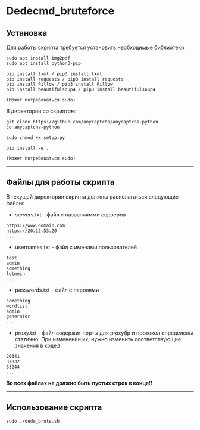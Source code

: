 # Dedecmd_bruteforce


## Установка

Для работы скрипта требуется установить необходимые библиотеки:

```
sudo apt install img2pdf
sudo apt install python3-pip

pip install lxml / pip3 install lxml
pip install requests / pip3 install requests
pip install Pillow / pip3 install Pillow
pip install beautifulsoup4 / pip3 install beautifulsoup4

(Может потребоваться sudo)
```

В директории со скриптом:

```
git clone https://github.com/anycaptcha/anycaptcha-python
cd anycaptcha-python

sudo chmod +x setup.py

pip install -e .

(Может потребоваться sudo)
```

---

## Файлы для работы скрипта

В текущей директории скрипта должны располагаться следующие файлы:

* servers.txt - файл с названиямми серверов
  
```
https://www.domain.com
https://20.12.53.20
...
```

* usernames.txt - файл с именами пользователей

```
test
admin
something
letmein
...
```

* passwords.txt - файл с паролями

```
something
wordlist
admin
generator
...
```

* proxy.txt - файл содержит порты для proxy(ip и протокол определены статично. При изменении их, нужно изменить соответствующие значения в коде.)

```
20341
32032
33244
...
```

**Во всех файлах не должно быть пустых строк в конце!!**

---

## Использование скрипта

```
sudo ./dede_brute.sh
```
